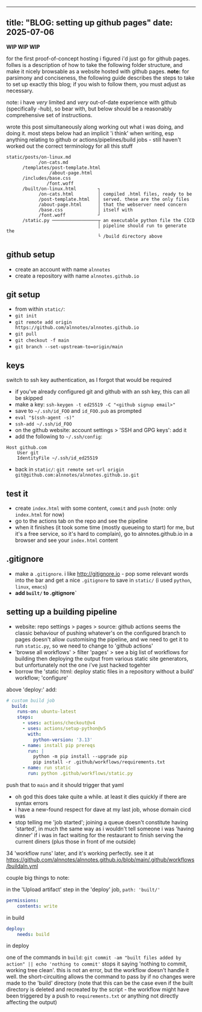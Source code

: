 -----
title: "BLOG: setting up github pages"
date: 2025-07-06
-----


**WIP WIP WIP**

for the first proof-of-concept hosting i figured i'd just go for github pages. follws is a description of how to take the following folder structure, and make it nicely browsable as a website hosted with github pages. **note:** for parsimony and conciseness, the following guide describes the steps to take to set up exactly this blog; if you wish to follow them, you must adjust as necessary.

note: i have _very_ limited and _very_ out-of-date experience with github (specifically -hub), so bear with, but below should be a reasonably comprehensive set of instructions.

wrote this post simultaneously along working out what i was doing, and doing it. most steps below had an implicit 'i think' when writing, esp anything relating to github or actions/pipelines/build jobs - still haven't worked out the correct terminology for all this stuff

```text
static/posts/on-linux.md
            /on-cats.md
      /templates/post-template.html
                /about-page.html
      /includes/base.css
               /font.woff
      /built/on-linux.html        ┐ 
            /on-cats.html         │ compiled .html files, ready to be
            /post-template.html   │ served. these are the only files
            /about-page.html      │ that the webserver need concern
            /base.css             │ itself with
            /font.woff            ┘ 
      /static.py ─────────────────┬ an executable python file the CICD 
                                  │ pipeline should run to generate the 
                                  └ /build directory above

```

## github setup
- create an account with name `alnnotes`
- create a repository with name `alnnotes.github.io`

## git setup
- from within `static/`:
- `git init`
- `git remote add origin https://github.com/alnnotes/alnnotes.github.io`
- `git pull`
- `git checkout -f main`
- `git branch --set-upstream-to=origin/main`

## keys
switch to ssh key authentication, as I forgot that would be required

- if you've already configured git and github with an ssh key, this can all be skipped
- make a key: `ssh-keygen -t ed25519 -C "<github signup email>"`
- save to `~/.ssh/id_FOO` and `id_FOO.pub` as prompted
- `eval "$(ssh-agent -s)"`
- `ssh-add ~/.ssh/id_FOO`
- on the github website: account settings > 'SSH and GPG keys': add it
- add the following to `~/.ssh/config`:
```text
Host github.com
  	User git
  	IdentityFile ~/.ssh/id_ed25519
```
- back in `static/`: `git remote set-url origin git@github.com:alnnotes/alnnotes.github.io.git`

## test it
- create `index.html` with some content, `commit` and `push` (note: only `index.html` for now)
- go to the actions tab on the repo and see the pipeline
- when it finishes (it took some time (mostly queueing to start) for me, but it's a free service, so it's hard to complain), go to alnnotes.github.io in a browser and see your `index.html` content

## .gitignore
 - make a `.gitignore`. i like <http://gitignore.io> - pop some relevant words into the bar and get a nice `.gitignore` to save in `static/` (i used `python`, `linux`, `emacs`)
 - **add `built/` to .gitignore`**

## setting up a building pipeline
- website: repo settings > pages > source: github actions
seems the classic behaviour of pushing whatever's on the configured branch to pages doesn't allow customising the pipeline, and we need to get it to run `static.py`, so we need to change to 'github actions'
- 'browse all workflows' > filter 'pages' > see a big list of workflows for building then deploying the output from various static site generators, but unfortunately not the one i've just hacked togehter
- borrow the 'static html: deploy static files in a repository without a build' workflow; 'configure'

above 'deploy:' add:

```yaml
# custom build job
  build:
    runs-on: ubuntu-latest
    steps:
      - uses: actions/checkout@v4
      - uses: actions/setup-python@v5
        with:
          python-version: '3.13' 
      - name: install pip prereqs
        run: |
          python -m pip install --upgrade pip
          pip install -r .github/workflows/requirements.txt
      - name: run static
        run: python .github/workflows/static.py
```
push that to `main` and it should trigger that yaml
- oh god this does take quite a while. at least it dies quickly if there are syntax errors
- i have a new-found respect for dave at my last job, whose domain cicd was
- stop telling me 'job started'; joining a queue doesn't constitute having 'started', in much the same way as i wouldn't tell someone i was 'having dinner' if i was in fact waiting for the restaurant to finish serving the current diners (plus those in front of me outside)

34 'workflow runs' later, and it's working perfectly. see it at <https://github.com/alnnotes/alnnotes.github.io/blob/main/.github/workflows/buildaln.yml>

couple big things to note:

in the 'Upload artifact' step in the 'deploy' job, `path: 'built/'`

```yaml
permissions:
	contents: write
``` 
in build

```yaml
deploy:
    needs: build
```

in deploy

one of the commands in `build`: `git commit -am "built files added by action" || echo 'nothing to commit'` stops it saying 'nothing to commit, working tree clean'. this is not an error, but the workflow doesn't handle it well. the short-circuiting allows the command to pass by if no changes were made to the 'build' directory (note that this can be the case even if the built directory is deleted and recreated by the script - the workflow might have been triggered by a push to `requirements.txt` or anything not directly affecting the output)